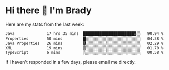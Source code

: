 # Hi there 👋 I'm Brady

Here are my stats from the last week:
<!--START_SECTION:waka-->

```txt
Java              17 hrs 35 mins  ██████████████████████▓░░   90.94 %
Properties        50 mins         █░░░░░░░░░░░░░░░░░░░░░░░░   04.38 %
Java Properties   26 mins         ▓░░░░░░░░░░░░░░░░░░░░░░░░   02.29 %
XML               19 mins         ▒░░░░░░░░░░░░░░░░░░░░░░░░   01.70 %
TypeScript        6 mins          ░░░░░░░░░░░░░░░░░░░░░░░░░   00.58 %
```

<!--END_SECTION:waka-->

If I haven't responded in a few days, please email me directly. 
